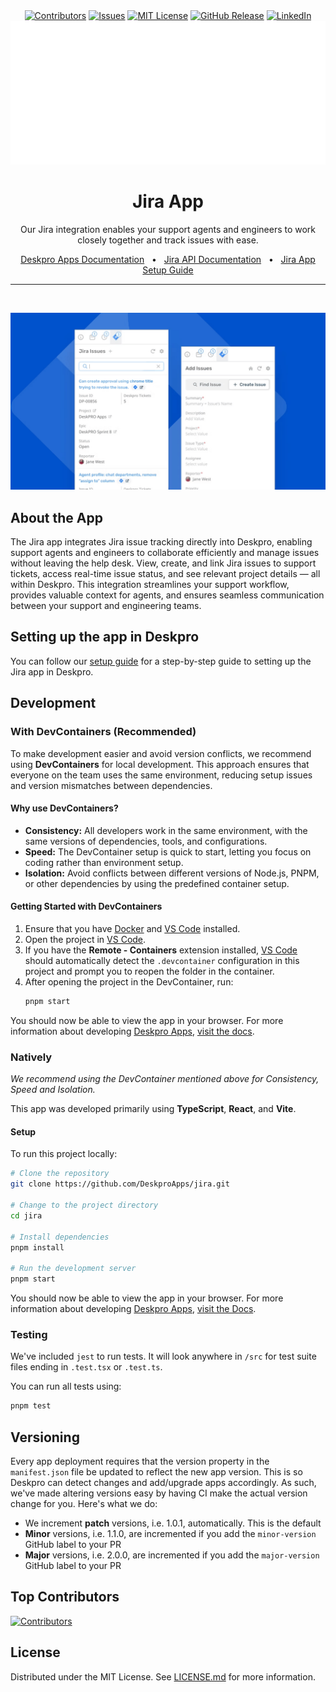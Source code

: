 <div align='center'>
  <a target='_blank' href=''><img src='https://img.shields.io/github/contributors/deskproapps/jira.svg?style=for-the-badge' alt='Contributors' /></a>
  <a target='_blank' href='https://github.com/deskproapps/jira/issues'><img src='https://img.shields.io/github/issues/deskproapps/jira.svg?style=for-the-badge' alt='Issues' /></a>
  <a target='_blank' href='https://github.com/deskproapps/jira/blob/master/LICENSE.md'><img src='https://img.shields.io/github/license/deskproapps/jira.svg?style=for-the-badge' alt='MIT License' /></a>
  <a target='_blank' href='https://github.com/deskproapps/jira/releases'><img src='https://img.shields.io/github/v/release/deskproapps/jira?style=for-the-badge' alt='GitHub Release' /></a>
  <a target='_blank' href='https://www.linkedin.com/company/deskpro'><img src='https://img.shields.io/badge/-LinkedIn-black.svg?style=for-the-badge&logo=linkedin&colorB=555' alt='LinkedIn' /></a>
  <img src='readme.svg' />
</div>

<div align='center'>
  <h1>Jira App</h1>
  <p>Our Jira integration enables your support agents and engineers to work closely together and track issues with ease.</p>
  <a href='https://support.deskpro.com/ga/guides/developers/anatomy-of-an-app' target='_blank'>Deskpro Apps Documentation</a>
  <span>&nbsp;&nbsp;•&nbsp;&nbsp;</span>
  <a href='https://developer.atlassian.com/cloud/jira/platform/rest' target='_blank'>Jira API Documentation</a>
  <span>&nbsp;&nbsp;•&nbsp;&nbsp;</span>
  <a href='./SETUP.md' target='_blank'>Jira App Setup Guide</a>
  <br />
  <hr />
  <br />
</div>

![screenshot of the Jira app](./docs/readme/app-screenshot.png)

## **About the App**
The Jira app integrates Jira issue tracking directly into Deskpro, enabling support agents and engineers to collaborate efficiently and manage issues without leaving the help desk. View, create, and link Jira issues to support tickets, access real-time issue status, and see relevant project details — all within Deskpro. This integration streamlines your support workflow, provides valuable context for agents, and ensures seamless communication between your support and engineering teams.

## **Setting up the app in Deskpro**
You can follow our [setup guide](./SETUP.md) for a step-by-step guide to setting up the Jira app in Deskpro.

## Development

### With DevContainers (Recommended)
To make development easier and avoid version conflicts, we recommend using **DevContainers** for local development. This approach ensures that everyone on the team uses the same environment, reducing setup issues and version mismatches between dependencies.

#### Why use DevContainers?
- **Consistency:** All developers work in the same environment, with the same versions of dependencies, tools, and configurations.
- **Speed:** The DevContainer setup is quick to start, letting you focus on coding rather than environment setup.
- **Isolation:** Avoid conflicts between different versions of Node.js, PNPM, or other dependencies by using the predefined container setup.

#### Getting Started with DevContainers
1. Ensure that you have [Docker](https://www.docker.com/get-started) and [VS Code](https://code.visualstudio.com/) installed.
2. Open the project in [VS Code](https://code.visualstudio.com/).
3. If you have the **Remote - Containers** extension installed, [VS Code](https://code.visualstudio.com/) should automatically detect the `.devcontainer` configuration in this project and prompt you to reopen the folder in the container.
4. After opening the project in the DevContainer, run:
   ```bash
   pnpm start
   ```

You should now be able to view the app in your browser. For more information about developing [Deskpro Apps](https://www.deskpro.com/apps), [visit the docs](https://support.deskpro.com/ga/guides/developers/anatomy-of-an-app).

### Natively
_We recommend using the DevContainer mentioned above for Consistency, Speed and Isolation._

This app was developed primarily using **TypeScript**, **React**, and **Vite**.

#### Setup
To run this project locally:

 ```bash
# Clone the repository
git clone https://github.com/DeskproApps/jira.git

# Change to the project directory
cd jira

# Install dependencies
pnpm install

# Run the development server
pnpm start
```

You should now be able to view the app in your browser. For more information about developing [Deskpro Apps](https://www.deskpro.com/apps), [visit the Docs](https://support.deskpro.com/ga/guides/developers/anatomy-of-an-app).

### Testing
We've included `jest` to run tests. It will look anywhere in `/src` for test suite files ending in `.test.tsx` or `.test.ts`.

You can run all tests using:

```bash
pnpm test
```

## Versioning
Every app deployment requires that the version property in the `manifest.json` file be updated to reflect the new app version. This is so Deskpro can detect changes and add/upgrade apps accordingly. As such, we've made altering versions easy by having CI make the actual version change for you. Here's what we do:

* We increment **patch** versions, i.e. 1.0.1, automatically. This is the default
* **Minor** versions, i.e. 1.1.0, are incremented if you add the `minor-version` GitHub label to your PR
* **Major** versions, i.e. 2.0.0, are incremented if you add the `major-version` GitHub label to your PR

## Top Contributors
[![Contributors](https://contrib.rocks/image?repo=deskproapps/jira)](https://github.com/deskproapps/jira/graphs/contributors)


## License
Distributed under the MIT License. See [LICENSE.md](LICENSE.md) for more information.